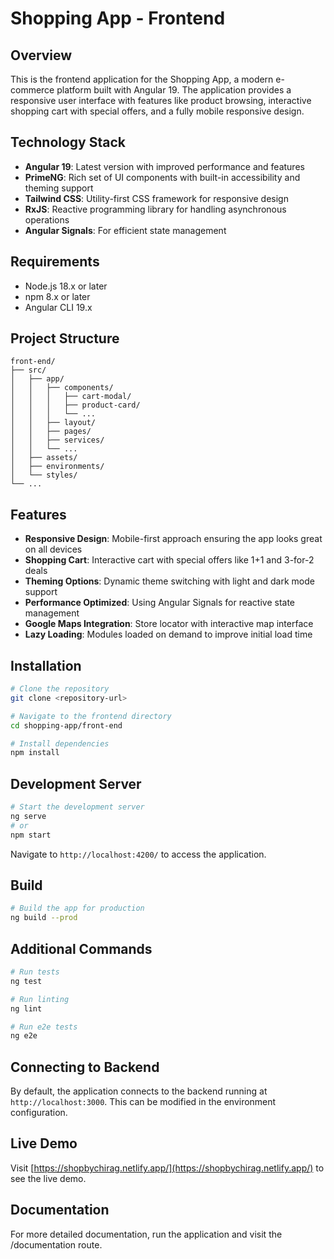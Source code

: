 # Shopping App - Frontend

## Overview
This is the frontend application for the Shopping App, a modern e-commerce platform built with Angular 19. The application provides a responsive user interface with features like product browsing, interactive shopping cart with special offers, and a fully mobile responsive design.

## Technology Stack
- **Angular 19**: Latest version with improved performance and features
- **PrimeNG**: Rich set of UI components with built-in accessibility and theming support
- **Tailwind CSS**: Utility-first CSS framework for responsive design
- **RxJS**: Reactive programming library for handling asynchronous operations
- **Angular Signals**: For efficient state management

## Requirements
- Node.js 18.x or later
- npm 8.x or later
- Angular CLI 19.x

## Project Structure
```
front-end/
├── src/
│   ├── app/
│   │   ├── components/
│   │   │   ├── cart-modal/
│   │   │   ├── product-card/
│   │   │   └── ...
│   │   ├── layout/
│   │   ├── pages/
│   │   ├── services/
│   │   └── ...
│   ├── assets/
│   ├── environments/
│   └── styles/
└── ...
```

## Features
- **Responsive Design**: Mobile-first approach ensuring the app looks great on all devices
- **Shopping Cart**: Interactive cart with special offers like 1+1 and 3-for-2 deals
- **Theming Options**: Dynamic theme switching with light and dark mode support
- **Performance Optimized**: Using Angular Signals for reactive state management
- **Google Maps Integration**: Store locator with interactive map interface
- **Lazy Loading**: Modules loaded on demand to improve initial load time

## Installation
```bash
# Clone the repository
git clone <repository-url>

# Navigate to the frontend directory
cd shopping-app/front-end

# Install dependencies
npm install
```

## Development Server
```bash
# Start the development server
ng serve
# or
npm start
```
Navigate to `http://localhost:4200/` to access the application.

## Build
```bash
# Build the app for production
ng build --prod
```

## Additional Commands
```bash
# Run tests
ng test

# Run linting
ng lint

# Run e2e tests
ng e2e
```

## Connecting to Backend
By default, the application connects to the backend running at `http://localhost:3000`. This can be modified in the environment configuration.

## Live Demo
Visit [https://shopbychirag.netlify.app/](https://shopbychirag.netlify.app/) to see the live demo.

## Documentation
For more detailed documentation, run the application and visit the /documentation route.